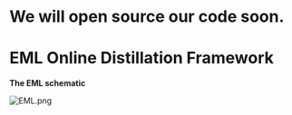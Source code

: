 # We will open source our code soon.


# EML Online Distillation Framework
**The EML schematic**

![EML.png](https://i.loli.net/2021/12/01/3RlIK8pCvQiOY4a.png)

